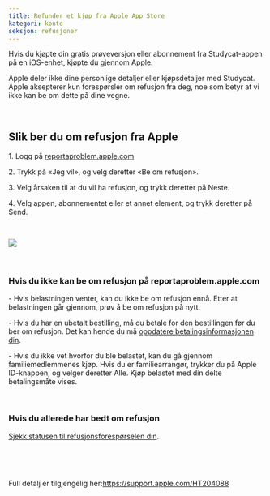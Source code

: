 ```yaml
---
title: Refunder et kjøp fra Apple App Store
kategori: konto
seksjon: refusjoner 
---
```

Hvis du kjøpte din gratis prøveversjon eller abonnement fra Studycat-appen på en iOS-enhet, kjøpte du gjennom Apple. 


Apple deler ikke dine personlige detaljer eller kjøpsdetaljer med Studycat. Apple aksepterer kun forespørsler om refusjon fra deg, noe som betyr at vi ikke kan be om dette på dine vegne.


 


## Slik ber du om refusjon fra Apple


1\. Logg på [reportaproblem.apple.com](https://reportaproblem.apple.com/)


2\. Trykk på «Jeg vil», og velg deretter «Be om refusjon».


3\. Velg årsaken til at du vil ha refusjon, og trykk deretter på Neste.


4\. Velg appen, abonnementet eller et annet element, og trykk deretter på Send.


 


​![](/attachments/token/EIRFxjZzzik6OVcPJeEE4MFaP/?name=ios14-iphone-12-pro-safari-report-a-problem.png)​


 


### Hvis du ikke kan be om refusjon på reportaproblem.apple.com


\- Hvis belastningen venter, kan du ikke be om refusjon ennå. Etter at belastningen går gjennom, prøv å be om refusjon på nytt.


\- Hvis du har en ubetalt bestilling, må du betale for den bestillingen før du ber om refusjon. Det kan hende du må [oppdatere betalingsinformasjonen din](https://support.apple.com/kb/HT201266).


\- Hvis du ikke vet hvorfor du ble belastet, kan du gå gjennom familiemedlemmenes kjøp. Hvis du er familiearrangør, trykker du på Apple ID-knappen, og velger deretter Alle. Kjøp belastet med din delte betalingsmåte vises.


 


### Hvis du allerede har bedt om refusjon


[Sjekk statusen til refusjonsforespørselen din](https://support.apple.com/kb/HT210904).


 


 


Full detalj er tilgjengelig her:<https://support.apple.com/HT204088>